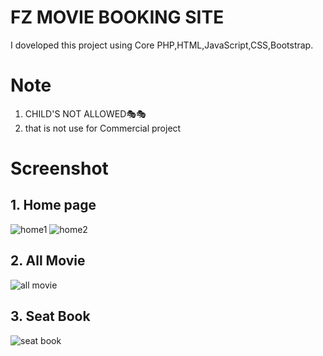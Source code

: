 # FZ MOVIE BOOKING SITE
I doveloped this project using Core PHP,HTML,JavaScript,CSS,Bootstrap.

# Note
1. CHILD'S NOT ALLOWED🎭🎭
2. that is not use for Commercial project

# Screenshot

## 1. Home page ##
![home1](https://user-images.githubusercontent.com/104883953/167261156-947f1206-6d2f-48c5-b3ba-319ff50b2e95.jpg)
![home2](https://user-images.githubusercontent.com/104883953/167261156-947f1206-6d2f-48c5-b3ba-319ff50b2e95.jpg)

## 2. All Movie ##
![all movie](https://user-images.githubusercontent.com/104883953/167261026-0c6d020e-7963-4e33-85e9-97b2b118d2e6.jpg)

## 3. Seat Book ##
![seat book](https://user-images.githubusercontent.com/104883953/167261039-e45bb084-ed5a-4b43-b8d2-132a16100d41.jpg)

